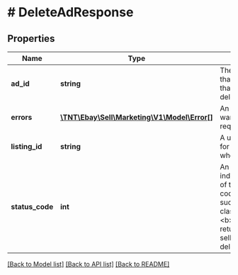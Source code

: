 # # DeleteAdResponse

## Properties

Name | Type | Description | Notes
------------ | ------------- | ------------- | -------------
**ad_id** | **string** | The unique identifier of the ad that was deleted, or the ad that the seller attempted to delete. | [optional]
**errors** | [**\TNT\Ebay\Sell\Marketing\V1\Model\Error[]**](Error.md) | An array of the errors or warnings associated with the request. | [optional]
**listing_id** | **string** | A unique eBay-assigned ID for a listing that is generated when the listing is created. | [optional]
**status_code** | **int** | An HTTP status code that indicates the response-status of the request. Check this code to see if the ad was successfully deleted.&lt;span class&#x3D;\&quot;tablenote\&quot;&gt;&lt;b&gt;Note:&lt;/b&gt;A status code is returned for each ad that the seller deletes, or attempts to delete.&lt;/span&gt; | [optional]

[[Back to Model list]](../../README.md#models) [[Back to API list]](../../README.md#endpoints) [[Back to README]](../../README.md)

